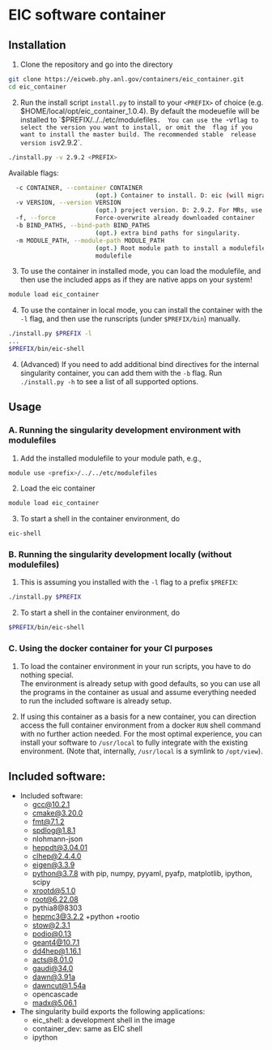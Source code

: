 EIC software container
============================================

Installation
------------

1. Clone the repository and go into the directory
```bash
git clone https://eicweb.phy.anl.gov/containers/eic_container.git
cd eic_container
```

2. Run the install script `install.py` to install to your `<PREFIX>` of choice 
   (e.g. $HOME/local/opt/eic_container_1.0.4). By default the
   modeuefile will be installed to `$PREFIX/../../etc/modulefiles`. 
   You can use the `-v` flag to select the version you want to install, or omit the 
   flag if you want to install the master build. The recommended stable 
   release version is `v2.9.2`.
```bash
./install.py -v 2.9.2 <PREFIX>
```

   Available flags:
```bash
  -c CONTAINER, --container CONTAINER
                        (opt.) Container to install. D: eic (will migrate to jug_xl for v3.0).
  -v VERSION, --version VERSION
                        (opt.) project version. D: 2.9.2. For MRs, use mr-XXX.
  -f, --force           Force-overwrite already downloaded container
  -b BIND_PATHS, --bind-path BIND_PATHS
                        (opt.) extra bind paths for singularity.
  -m MODULE_PATH, --module-path MODULE_PATH
                        (opt.) Root module path to install a modulefile. D: Do not install a
                        modulefile
```

3. To use the container in installed mode, you can load the modulefile, 
   and then use the included apps as if they are native apps on your system!
```bash
module load eic_container
```

4. To use the container in local mode, you can install the container with the `-l` flag,
   and then use the runscripts (under `$PREFIX/bin`) manually.
```bash
./install.py $PREFIX -l
...
$PREFIX/bin/eic-shell
```

4. (Advanced) If you need to add additional bind directives for the internal singularity container,
   you can add them with the `-b` flag. Run `./install.py -h` to see a list of all
   supported options.

Usage
-----

### A. Running the singularity development environment with modulefiles

1. Add the installed modulefile to your module path, e.g.,
```bash
module use <prefix>/../../etc/modulefiles
```

2. Load the eic container
```bash
module load eic_container
```

3. To start a shell in the container environment, do
```bash
eic-shell
```

### B. Running the singularity development locally (without modulefiles)

1. This is assuming you installed with the `-l` flag to a prefix `$PREFIX`:
```bash
./install.py $PREFIX
```

2. To start a shell in the container environment, do
```bash
$PREFIX/bin/eic-shell
```

### C. Using the docker container for your CI purposes

1. To load the container environment in your run scripts, you have to do nothing special.  
   The environment is already setup with good defaults, so you can use all the programs 
   in the container as usual and assume everything needed to run the included software 
   is already setup.  

2. If using this container as a basis for a new container, you can direction access 
   the full container environment from a docker `RUN` shell command with no further
   action needed. For the most optimal experience, you can install your software to
   `/usr/local` to fully integrate with the existing environment. (Note that, internally,
   `/usr/local` is a symlink to `/opt/view`).

Included software:
------------------
  - Included software:
    - gcc@10.2.1
    - cmake@3.20.0
    - fmt@7.1.2
    - spdlog@1.8.1
    - nlohmann-json
    - heppdt@3.04.01
    - clhep@2.4.4.0
    - eigen@3.3.9
    - python@3.7.8 with pip, numpy, pyyaml, pyafp,  matplotlib, ipython, scipy
    - xrootd@5.1.0
    - root@6.22.08
    - pythia8@8303
    - hepmc3@3.2.2 +python +rootio
    - stow@2.3.1
    - podio@0.13
    - geant4@10.7.1
    - dd4hep@1.16.1
    - acts@8.01.0
    - gaudi@34.0
    - dawn@3.91a
    - dawncut@1.54a
    - opencascade
    - madx@5.06.1
  - The singularity build exports the following applications:
    - eic_shell: a development shell in the image
    - container_dev: same as EIC shell
    - ipython
